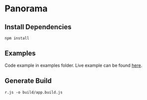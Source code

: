 # Panorama

## Install Dependencies
```
npm install
```

## Examples
Code example in examples folder.
Live example can be found [here](http://zhanghaowx.github.io/panorama.html).

## Generate Build
```
r.js -o build/app.build.js
```

